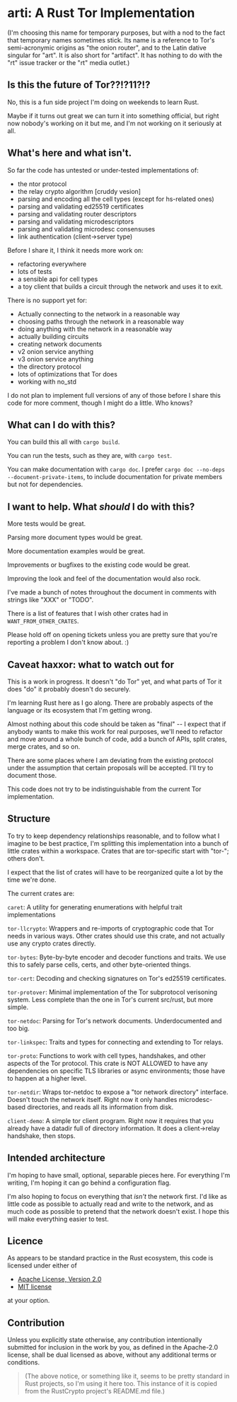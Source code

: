 # arti: A Rust Tor Implementation

(I'm choosing this name for temporary purposes, but with a nod
to the fact that temporary names sometimes stick.  Its name is
a reference to Tor's semi-acronymic origins as "the onion
router", and to the Latin dative singular for "art".  It is
also short for "artifact".   It has nothing to do with the
"rt" issue tracker or the "rt" media outlet.)

## Is this the future of Tor??!?11?!?

No, this is a fun side project I'm doing on weekends to learn Rust.

Maybe if it turns out great we can turn it into something official,
but right now nobody's working on it but me, and I'm not working on
it seriously at all.

## What's here and what isn't.

So far the code has untested or under-tested implementations of:

  * the ntor protocol
  * the relay crypto algorithm [cruddy vesion]
  * parsing and encoding all the cell types (except for hs-related
       ones)
  * parsing and validating ed25519 certificates
  * parsing and validating router descriptors
  * parsing and validating microdescriptors
  * parsing and validating microdesc consensuses
  * link authentication (client->server type)

Before I share it, I think it needs more work on:

  * refactoring everywhere
  * lots of tests
  * a sensible api for cell types
  * a toy client that builds a circuit through the network
      and uses it to exit.

There is no support yet for:

  * Actually connecting to the network in a reasonable way
  * choosing paths through the network in a reasonable way
  * doing anything with the network in a reasonable way
  * actually building circuits
  * creating network documents
  * v2 onion service anything
  * v3 onion service anything
  * the directory protocol
  * lots of optimizations that Tor does
  * working with no_std

I do not plan to implement full versions of any of those before I
share this code for more comment, though I might do a little.  Who
knows?

## What can I do with this?

You can build this all with `cargo build`.

You can run the tests, such as they are, with `cargo test`.

You can make documentation with `cargo doc`.  I prefer
`cargo doc --no-deps --document-private-items`, to include documentation for
private members but not for dependencies.

## I want to help. What _should_ I do with this?

More tests would be great.

Parsing more document types would be great.

More documentation examples would be great.

Improvements or bugfixes to the existing code would be great.

Improving the look and feel of the documentation would also rock.

I've made a bunch of notes throughout the document in comments with strings
like "XXX" or "TODO".

There is a list of features that I wish other crates had in
`WANT_FROM_OTHER_CRATES`.

Please hold off on opening tickets unless you are pretty sure that you're
reporting a problem I don't know about. :)


## Caveat haxxor: what to watch out for

This is a work in progress.  It doesn't "do Tor" yet, and what parts
of Tor it does "do" it probably doesn't do securely.

I'm learning Rust here as I go along.  There are probably aspects of
the language or its ecosystem that I'm getting wrong.

Almost nothing about this code should be taken as "final" -- I
expect that if anybody wants to make this work for real purposes,
we'll need to refactor and move around a whole bunch of code, add a
bunch of APIs, split crates, merge crates, and so on.

There are some places where I am deviating from the existing
protocol under the assumption that certain proposals will be
accepted.  I'll try to document those.

This code does not try to be indistinguishable from the current Tor
implementation.

## Structure

To try to keep dependency relationships reasonable, and to follow
what I imagine to be best practice, I'm splitting this
implementation into a bunch of little crates within a workspace.
Crates that are tor-specific start with "tor-"; others don't.

I expect that the list of crates will have to be reorganized quite a
lot by the time we're done.

The current crates are:

`caret`: A utility for generating enumerations with helpful trait
implementations

`tor-llcrypto`: Wrappers and re-imports of cryptographic code that Tor needs in
various ways.  Other crates should use this crate, and not actually
use any crypto crates directly.

`tor-bytes`: Byte-by-byte encoder and decoder functions and traits.  We use
this to safely parse cells, certs, and other byte-oriented things.

`tor-cert`: Decoding and checking signatures on Tor's ed25519 certificates.

`tor-protover`: Minimal implementation of the Tor subprotocol verisoning
system.  Less complete than the one in Tor's current src/rust, but more
simple.

`tor-netdoc`: Parsing for Tor's network documents.  Underdocumented and too
big.

`tor-linkspec`: Traits and types for connecting and extending to Tor relays.

`tor-proto`: Functions to work with cell types, handshakes, and other aspects
of the Tor protocol.  This crate is NOT ALLOWED to have any dependencies on
specific TLS libraries or async environments; those have to happen at a
higher level.

`tor-netdir`: Wraps tor-netdoc to expose a "tor network directory" interface.
Doesn't touch the network itself.  Right now it only handles microdesc-based
directories, and reads all its information from disk.

`client-demo`: A simple tor client program.  Right now it requires that you
already have a datadir full of directory information.  It does a client->relay
handshake, then stops.

## Intended architecture

I'm hoping to have small, optional, separable pieces here.  For everything
I'm writing, I'm hoping it can go behind a configuration flag.

I'm also hoping to focus on everything that _isn't_ the network first.  I'd
like as little code as possible to actually read and write to the network,
and as much code as possible to pretend that the network doesn't exist.  I
hope this will make everything easier to test.

## Licence

As appears to be standard practice in the Rust ecosystem, this code is
licensed under either of

 * [Apache License, Version 2.0](http://www.apache.org/licenses/LICENSE-2.0)
 * [MIT license](http://opensource.org/licenses/MIT)

at your option.

## Contribution

Unless you explicitly state otherwise, any contribution intentionally
submitted for inclusion in the work by you, as defined in the Apache-2.0
license, shall be dual licensed as above, without any additional terms or
conditions.

>(The above notice, or something like it, seems to be pretty standard in Rust
>projects, so I'm using it here too.  This instance of it is copied from
>the RustCrypto project's README.md file.)
